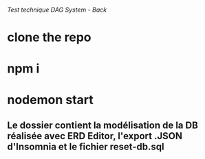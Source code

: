 ###### Test technique DAG System - Back

# clone the repo

# npm i

# nodemon start

## Le dossier contient la modélisation de la DB réalisée avec ERD Editor, l'export .JSON d'Insomnia et le fichier reset-db.sql
